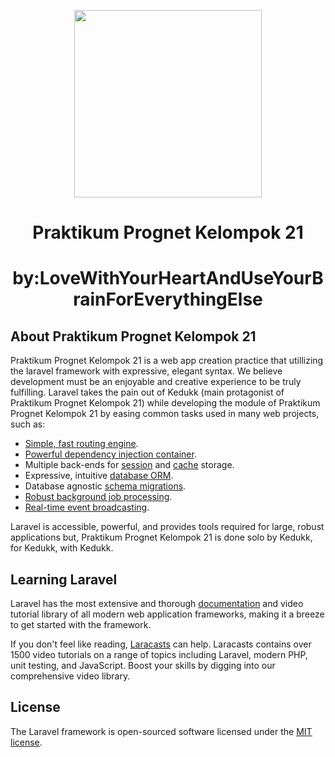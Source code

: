 <p align="center"><img src="https://3.bp.blogspot.com/-IUyIJZ9hT_Y/WLtq_FlHT4I/AAAAAAAAF8o/EWrqnNUTWBQ_H2Jxv9MRv-zPVLv1r26mgCLcB/s1600/logo-teknologi-informasi-universitas-udayana-ti-unud-jhonarendra.png" width="300"></p>

<h1 align="center">Praktikum Prognet Kelompok 21</h1>
<h1 align="center">by:LoveWithYourHeartAndUseYourBrainForEverythingElse</h1>


## About Praktikum Prognet Kelompok 21

Praktikum Prognet Kelompok 21 is a web app creation practice that utillizing the laravel framework with expressive, elegant syntax. We believe development must be an enjoyable and creative experience to be truly fulfilling. Laravel takes the pain out of Kedukk (main protagonist of Praktikum Prognet Kelompok 21) while developing the module of Praktikum Prognet Kelompok 21 by easing common tasks used in many web projects, such as:

- [Simple, fast routing engine](https://laravel.com/docs/routing).
- [Powerful dependency injection container](https://laravel.com/docs/container).
- Multiple back-ends for [session](https://laravel.com/docs/session) and [cache](https://laravel.com/docs/cache) storage.
- Expressive, intuitive [database ORM](https://laravel.com/docs/eloquent).
- Database agnostic [schema migrations](https://laravel.com/docs/migrations).
- [Robust background job processing](https://laravel.com/docs/queues).
- [Real-time event broadcasting](https://laravel.com/docs/broadcasting).

Laravel is accessible, powerful, and provides tools required for large, robust applications but, Praktikum Prognet Kelompok 21 is done solo by Kedukk, for Kedukk, with Kedukk.

## Learning Laravel

Laravel has the most extensive and thorough [documentation](https://laravel.com/docs) and video tutorial library of all modern web application frameworks, making it a breeze to get started with the framework.

If you don't feel like reading, [Laracasts](https://laracasts.com) can help. Laracasts contains over 1500 video tutorials on a range of topics including Laravel, modern PHP, unit testing, and JavaScript. Boost your skills by digging into our comprehensive video library.


## License

The Laravel framework is open-sourced software licensed under the [MIT license](https://opensource.org/licenses/MIT).
